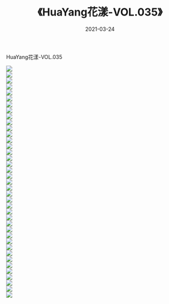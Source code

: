 ﻿---
layout: post
title:  《HuaYang花漾-VOL.035》
date:   2021-03-24
img: http://img.660000.xyz/Sharelink/网络美图/2021/HuaYang花漾-VOL.035/000.jpg
categories: [美女, 清纯, 唯美]
---

HuaYang花漾-VOL.035

  ![](http://img.660000.xyz/Sharelink/网络美图/2021/HuaYang花漾-VOL.035/001.jpg) <br> ![](http://img.660000.xyz/Sharelink/网络美图/2021/HuaYang花漾-VOL.035/002.jpg) <br> ![](http://img.660000.xyz/Sharelink/网络美图/2021/HuaYang花漾-VOL.035/003.jpg) <br> ![](http://img.660000.xyz/Sharelink/网络美图/2021/HuaYang花漾-VOL.035/004.jpg) <br> ![](http://img.660000.xyz/Sharelink/网络美图/2021/HuaYang花漾-VOL.035/005.jpg) <br> ![](http://img.660000.xyz/Sharelink/网络美图/2021/HuaYang花漾-VOL.035/006.jpg) <br> ![](http://img.660000.xyz/Sharelink/网络美图/2021/HuaYang花漾-VOL.035/007.jpg) <br> ![](http://img.660000.xyz/Sharelink/网络美图/2021/HuaYang花漾-VOL.035/008.jpg) <br> ![](http://img.660000.xyz/Sharelink/网络美图/2021/HuaYang花漾-VOL.035/009.jpg) <br> ![](http://img.660000.xyz/Sharelink/网络美图/2021/HuaYang花漾-VOL.035/010.jpg) <br> ![](http://img.660000.xyz/Sharelink/网络美图/2021/HuaYang花漾-VOL.035/011.jpg) <br> ![](http://img.660000.xyz/Sharelink/网络美图/2021/HuaYang花漾-VOL.035/012.jpg) <br> ![](http://img.660000.xyz/Sharelink/网络美图/2021/HuaYang花漾-VOL.035/013.jpg) <br> ![](http://img.660000.xyz/Sharelink/网络美图/2021/HuaYang花漾-VOL.035/014.jpg) <br> ![](http://img.660000.xyz/Sharelink/网络美图/2021/HuaYang花漾-VOL.035/015.jpg) <br> ![](http://img.660000.xyz/Sharelink/网络美图/2021/HuaYang花漾-VOL.035/016.jpg) <br> ![](http://img.660000.xyz/Sharelink/网络美图/2021/HuaYang花漾-VOL.035/017.jpg) <br> ![](http://img.660000.xyz/Sharelink/网络美图/2021/HuaYang花漾-VOL.035/018.jpg) <br> ![](http://img.660000.xyz/Sharelink/网络美图/2021/HuaYang花漾-VOL.035/019.jpg) <br> ![](http://img.660000.xyz/Sharelink/网络美图/2021/HuaYang花漾-VOL.035/020.jpg) <br> ![](http://img.660000.xyz/Sharelink/网络美图/2021/HuaYang花漾-VOL.035/021.jpg) <br> ![](http://img.660000.xyz/Sharelink/网络美图/2021/HuaYang花漾-VOL.035/022.jpg) <br> ![](http://img.660000.xyz/Sharelink/网络美图/2021/HuaYang花漾-VOL.035/023.jpg) <br> ![](http://img.660000.xyz/Sharelink/网络美图/2021/HuaYang花漾-VOL.035/024.jpg) <br> ![](http://img.660000.xyz/Sharelink/网络美图/2021/HuaYang花漾-VOL.035/025.jpg) <br> ![](http://img.660000.xyz/Sharelink/网络美图/2021/HuaYang花漾-VOL.035/026.jpg) <br> ![](http://img.660000.xyz/Sharelink/网络美图/2021/HuaYang花漾-VOL.035/027.jpg) <br> ![](http://img.660000.xyz/Sharelink/网络美图/2021/HuaYang花漾-VOL.035/028.jpg) <br> ![](http://img.660000.xyz/Sharelink/网络美图/2021/HuaYang花漾-VOL.035/029.jpg) <br> ![](http://img.660000.xyz/Sharelink/网络美图/2021/HuaYang花漾-VOL.035/030.jpg) <br> ![](http://img.660000.xyz/Sharelink/网络美图/2021/HuaYang花漾-VOL.035/031.jpg) <br> ![](http://img.660000.xyz/Sharelink/网络美图/2021/HuaYang花漾-VOL.035/032.jpg) <br> ![](http://img.660000.xyz/Sharelink/网络美图/2021/HuaYang花漾-VOL.035/033.jpg) <br> ![](http://img.660000.xyz/Sharelink/网络美图/2021/HuaYang花漾-VOL.035/034.jpg) <br> ![](http://img.660000.xyz/Sharelink/网络美图/2021/HuaYang花漾-VOL.035/035.jpg) <br> ![](http://img.660000.xyz/Sharelink/网络美图/2021/HuaYang花漾-VOL.035/036.jpg) <br> ![](http://img.660000.xyz/Sharelink/网络美图/2021/HuaYang花漾-VOL.035/037.jpg) <br> ![](http://img.660000.xyz/Sharelink/网络美图/2021/HuaYang花漾-VOL.035/038.jpg) <br> ![](http://img.660000.xyz/Sharelink/网络美图/2021/HuaYang花漾-VOL.035/039.jpg) <br>